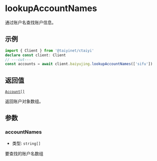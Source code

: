 # lookupAccountNames

通过账户名查找账户信息。

## 示例

```ts twoslash
import { Client } from '@taiyinet/ctaiyi'
declare const client: Client
// ---cut---
const accounts = await client.baiyujing.lookupAccountNames(['sifu'])
```

## 返回值

[`Account[]`](/reference/types#account)

返回账户对象数组。

## 参数

### accountNames

- 类型: `string[]`

要查找的账户名数组
